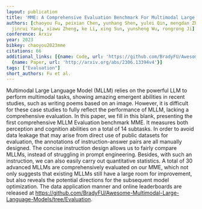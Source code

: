 ```yaml
---
layout: publication
title: 'MME: A Comprehensive Evaluation Benchmark For Multimodal Large Language Models'
authors: [chaoyou Fu, peixian Chen, yunhang Shen, yulei Qin, mengdan Zhang, xu Lin,
  jinrui Yang, xiawu Zheng, ke Li, xing Sun, yunsheng Wu, rongrong Ji]
conference: Arxiv
year: 2023
bibkey: chaoyou2023mme
citations: 66
additional_links: [{name: Code, url: 'https://github.com/BradyFU/Awesome-Multimodal-Large-Language-Models/tree/Evaluation'},
  {name: Paper, url: 'http://arxiv.org/abs/2306.13394v4'}]
tags: ["Evaluation"]
short_authors: Fu et al.
---
```

Multimodal Large Language Model (MLLM) relies on the powerful LLM to perform
multimodal tasks, showing amazing emergent abilities in recent studies, such as
writing poems based on an image. However, it is difficult for these case
studies to fully reflect the performance of MLLM, lacking a comprehensive
evaluation. In this paper, we fill in this blank, presenting the first
comprehensive MLLM Evaluation benchmark MME. It measures both perception and
cognition abilities on a total of 14 subtasks. In order to avoid data leakage
that may arise from direct use of public datasets for evaluation, the
annotations of instruction-answer pairs are all manually designed. The concise
instruction design allows us to fairly compare MLLMs, instead of struggling in
prompt engineering. Besides, with such an instruction, we can also easily carry
out quantitative statistics. A total of 30 advanced MLLMs are comprehensively
evaluated on our MME, which not only suggests that existing MLLMs still have a
large room for improvement, but also reveals the potential directions for the
subsequent model optimization. The data application manner and online
leaderboards are released at
https://github.com/BradyFU/Awesome-Multimodal-Large-Language-Models/tree/Evaluation.